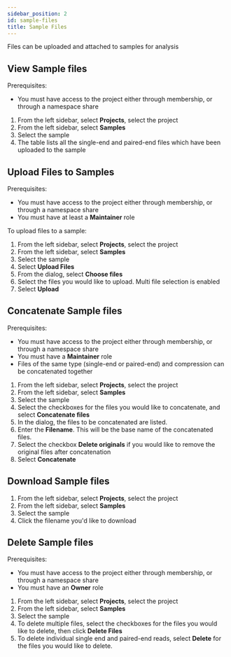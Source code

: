 ```yaml
---
sidebar_position: 2
id: sample-files
title: Sample Files
---
```


Files can be uploaded and attached to samples for analysis

## View Sample files

Prerequisites:

- You must have access to the project either through membership, or through a namespace share

1. From the left sidebar, select **Projects**, select the project
2. From the left sidebar, select **Samples**
3. Select the sample
4. The table lists all the single-end and paired-end files which have been uploaded to the sample

## Upload Files to Samples

Prerequisites:

- You must have access to the project either through membership, or through a namespace share
- You must have at least a **Maintainer** role

To upload files to a sample:

1. From the left sidebar, select **Projects**, select the project
2. From the left sidebar, select **Samples**
3. Select the sample
4. Select **Upload Files**
5. From the dialog, select **Choose files**
6. Select the files you would like to upload. Multi file selection is enabled
7. Select **Upload**

## Concatenate Sample files

Prerequisites:

- You must have access to the project either through membership, or through a namespace share
- You must have a **Maintainer** role
- Files of the same type (single-end or paired-end) and compression can be concatenated together

1. From the left sidebar, select **Projects**, select the project
2. From the left sidebar, select **Samples**
3. Select the sample
4. Select the checkboxes for the files you would like to concatenate, and select **Concatenate files**
5. In the dialog, the files to be concatenated are listed.
6. Enter the **Filename**. This will be the base name of the concatenated files.
7. Select the checkbox **Delete originals** if you would like to remove the original files after concatenation
8. Select **Concatenate**

## Download Sample files

1. From the left sidebar, select **Projects**, select the project
2. From the left sidebar, select **Samples**
3. Select the sample
4. Click the filename you'd like to download

## Delete Sample files

Prerequisites:

- You must have access to the project either through membership, or through a namespace share
- You must have an **Owner** role

1. From the left sidebar, select **Projects**, select the project
2. From the left sidebar, select **Samples**
3. Select the sample
4. To delete multiple files, select the checkboxes for the files you would like to delete, then click **Delete Files**
5. To delete individual single end and paired-end reads, select **Delete** for the files you would like to delete.
